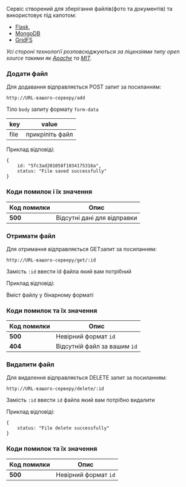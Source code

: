 
Сервіс створений для зберігання файлів(фото та документів) та викориcтовує під капотом:

 - [Flask](https://flask.palletsprojects.com/en/1.1.x/), 
 - [MongoDB](https://www.mongodb.com/)
 - [GridFS](https://docs.mongodb.com/manual/core/gridfs/)

_Усі стороні технології розповсюджуються за ліцензіями типу open source такими як [Apache](https://www.apache.org/licenses/LICENSE-2.0.html) та [MIT](https://mit-license.org/)._

### Додати файл

Для додавання відправляється POST запит за посиланням:

```
http://URL-вашого-серверу/add
```


Тіло `body` запиту формату `form-data`

| **key** | **value** |
| --- | --- |
| file | прикріпіть файл |

Приклад відповіді:

```
{
	id: "5fc3ad201058f1034175316a",
	status: "File saved successfully"
}
```

### Коди помилок і їх значення

| **Код**  **помилки** | **Опис** |
| --- | --- |
| **500** | Відсутні дані для відправки |

### Отримати файл

Для отримання відправляється GETзапит за посиланням:

```
http://URL-вашого-серверу/get/:id
```

Замість `:id` ввести id файла який вам потрібний

Приклад відповіді:

Вміст файлу у бінарному форматі

### Коди помилок та їх значення

| **Код**  **помилки** | **Опис** |
| --- | --- |
| **500** | Невірний формат `id` |
| **404** | Відсутній файл за вашим `id` |

### Видалити файл

Для видалення відправляється DELETE запит за посиланням:

```
http://URL-вашого-серверу/delete/:id
```
Замість `:id`  ввести `id` файла який вам потрібно видалити

Приклад відповіді:
```
{
	status: "File delete successfully"
}
````

### Коди помилок та їх значення

| **Код**  **помилки** | **Опис** |
| --- | --- |
| **500** | Невірний формат `id` |

